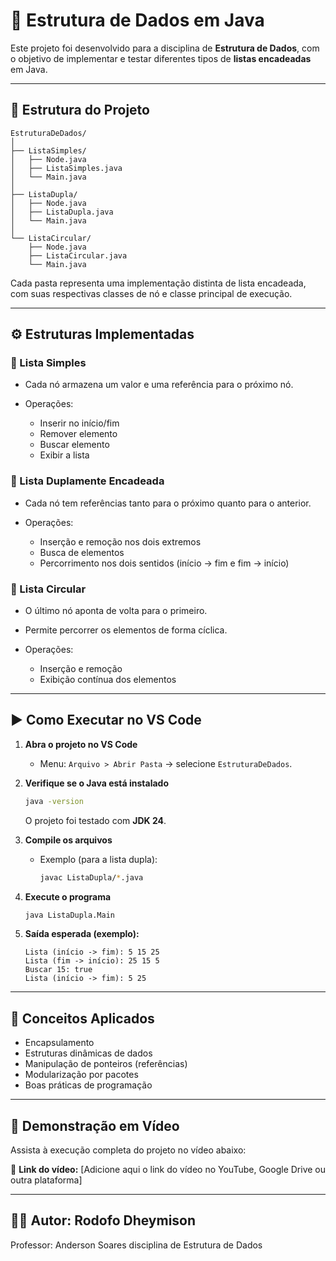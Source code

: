 # 🧩 Estrutura de Dados em Java

Este projeto foi desenvolvido para a disciplina de **Estrutura de Dados**, com o objetivo de implementar e testar diferentes tipos de **listas encadeadas** em Java.

---

## 📁 Estrutura do Projeto

```
EstruturaDeDados/
│
├── ListaSimples/
│   ├── Node.java
│   ├── ListaSimples.java
│   └── Main.java
│
├── ListaDupla/
│   ├── Node.java
│   ├── ListaDupla.java
│   └── Main.java
│
└── ListaCircular/
    ├── Node.java
    ├── ListaCircular.java
    └── Main.java
```

Cada pasta representa uma implementação distinta de lista encadeada, com suas respectivas classes de nó e classe principal de execução.

---

## ⚙️ Estruturas Implementadas

### 🔹 Lista Simples

* Cada nó armazena um valor e uma referência para o próximo nó.
* Operações:

  * Inserir no início/fim
  * Remover elemento
  * Buscar elemento
  * Exibir a lista

### 🔹 Lista Duplamente Encadeada

* Cada nó tem referências tanto para o próximo quanto para o anterior.
* Operações:

  * Inserção e remoção nos dois extremos
  * Busca de elementos
  * Percorrimento nos dois sentidos (início → fim e fim → início)

### 🔹 Lista Circular

* O último nó aponta de volta para o primeiro.
* Permite percorrer os elementos de forma cíclica.
* Operações:

  * Inserção e remoção
  * Exibição contínua dos elementos

---

## ▶️ Como Executar no VS Code

1. **Abra o projeto no VS Code**

   * Menu: `Arquivo > Abrir Pasta` → selecione `EstruturaDeDados`.

2. **Verifique se o Java está instalado**

   ```bash
   java -version
   ```

   O projeto foi testado com **JDK 24**.

3. **Compile os arquivos**

   * Exemplo (para a lista dupla):

     ```bash
     javac ListaDupla/*.java
     ```

4. **Execute o programa**

   ```bash
   java ListaDupla.Main
   ```

5. **Saída esperada (exemplo):**

   ```
   Lista (início -> fim): 5 15 25
   Lista (fim -> início): 25 15 5
   Buscar 15: true
   Lista (início -> fim): 5 25
   ```

---

## 🧠 Conceitos Aplicados

* Encapsulamento
* Estruturas dinâmicas de dados
* Manipulação de ponteiros (referências)
* Modularização por pacotes
* Boas práticas de programação

---

## 🎥 Demonstração em Vídeo

Assista à execução completa do projeto no vídeo abaixo:

🔗 **Link do vídeo:** [Adicione aqui o link do vídeo no YouTube, Google Drive ou outra plataforma]

---

## 👨‍💻 Autor: Rodofo Dheymison
Professor: Anderson Soares
disciplina de Estrutura de Dados
